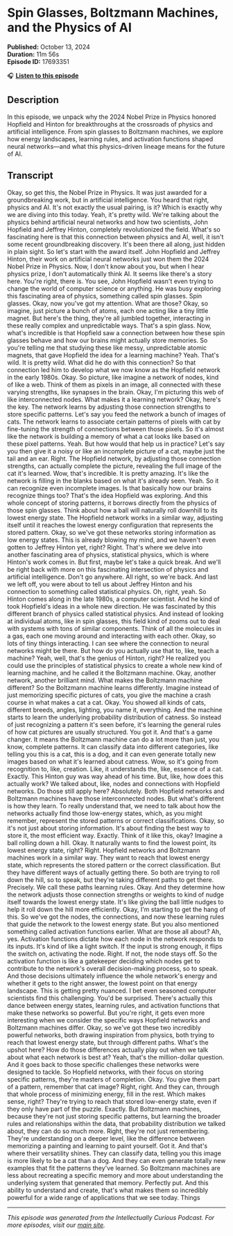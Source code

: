 # Spin Glasses, Boltzmann Machines, and the Physics of AI

**Published:** October 13, 2024  
**Duration:** 11m 56s  
**Episode ID:** 17693351

🎧 **[Listen to this episode](https://intellectuallycurious.buzzsprout.com/2529712/episodes/17693351-spin-glasses-boltzmann-machines-and-the-physics-of-ai)**

## Description

In this episode, we unpack why the 2024 Nobel Prize in Physics honored Hopfield and Hinton for breakthroughs at the crossroads of physics and artificial intelligence. From spin glasses to Boltzmann machines, we explore how energy landscapes, learning rules, and activation functions shaped neural networks—and what this physics-driven lineage means for the future of AI.

## Transcript

Okay, so get this, the Nobel Prize in Physics. It was just awarded for a groundbreaking work, but in artificial intelligence. You heard that right, physics and AI. It's not exactly the usual pairing, is it? Which is exactly why we are diving into this today. Yeah, it's pretty wild. We're talking about the physics behind artificial neural networks and how two scientists, John Hopfield and Jeffrey Hinton, completely revolutionized the field. What's so fascinating here is that this connection between physics and AI, well, it isn't some recent groundbreaking discovery. It's been there all along, just hidden in plain sight. So let's start with the award itself. John Hopfield and Jeffrey Hinton, their work on artificial neural networks just won them the 2024 Nobel Prize in Physics. Now, I don't know about you, but when I hear physics prize, I don't automatically think AI. It seems like there's a story here. You're right, there is. You see, John Hopfield wasn't even trying to change the world of computer science or anything. He was busy exploring this fascinating area of physics, something called spin glasses. Spin glasses. Okay, now you've got my attention. What are those? Okay, so imagine, just picture a bunch of atoms, each one acting like a tiny little magnet. But here's the thing, they're all jumbled together, interacting in these really complex and unpredictable ways. That's a spin glass. Now, what's incredible is that Hopfield saw a connection between how these spin glasses behave and how our brains might actually store memories. So you're telling me that studying these like messy, unpredictable atomic magnets, that gave Hopfield the idea for a learning machine? Yeah. That's wild. It is pretty wild. What did he do with this connection? So that connection led him to develop what we now know as the Hopfield network in the early 1980s. Okay. So picture, like imagine a network of nodes, kind of like a web. Think of them as pixels in an image, all connected with these varying strengths, like synapses in the brain. Okay, I'm picturing this web of like interconnected nodes. What makes it a learning network? Okay, here's the key. The network learns by adjusting those connection strengths to store specific patterns. Let's say you feed the network a bunch of images of cats. The network learns to associate certain patterns of pixels with cat by fine-tuning the strength of connections between those pixels. So it's almost like the network is building a memory of what a cat looks like based on these pixel patterns. Yeah. But how would that help us in practice? Let's say you then give it a noisy or like an incomplete picture of a cat, maybe just the tail and an ear. Right. The Hopfield network, by adjusting those connection strengths, can actually complete the picture, revealing the full image of the cat it's learned. Wow, that's incredible. It is pretty amazing. It's like the network is filling in the blanks based on what it's already seen. Yeah. So it can recognize even incomplete images. Is that basically how our brains recognize things too? That's the idea Hopfield was exploring. And this whole concept of storing patterns, it borrows directly from the physics of those spin glasses. Think about how a ball will naturally roll downhill to its lowest energy state. The Hopfield network works in a similar way, adjusting itself until it reaches the lowest energy configuration that represents the stored pattern. Okay, so we've got these networks storing information as low energy states. This is already blowing my mind, and we haven't even gotten to Jeffrey Hinton yet, right? Right. That's where we delve into another fascinating area of physics, statistical physics, which is where Hinton's work comes in. But first, maybe let's take a quick break. And we'll be right back with more on this fascinating intersection of physics and artificial intelligence. Don't go anywhere. All right, so we're back. And last we left off, you were about to tell us about Jeffrey Hinton and his connection to something called statistical physics. Oh, right, yeah. So Hinton comes along in the late 1980s, a computer scientist. And he kind of took Hopfield's ideas in a whole new direction. He was fascinated by this different branch of physics called statistical physics. And instead of looking at individual atoms, like in spin glasses, this field kind of zooms out to deal with systems with tons of similar components. Think of all the molecules in a gas, each one moving around and interacting with each other. Okay, so lots of tiny things interacting. I can see where the connection to neural networks might be there. But how do you actually use that to, like, teach a machine? Yeah, well, that's the genius of Hinton, right? He realized you could use the principles of statistical physics to create a whole new kind of learning machine, and he called it the Boltzmann machine. Okay, another network, another brilliant mind. What makes the Boltzmann machine different? So the Boltzmann machine learns differently. Imagine instead of just memorizing specific pictures of cats, you give the machine a crash course in what makes a cat a cat. Okay. You showed all kinds of cats, different breeds, angles, lighting, you name it, everything. And the machine starts to learn the underlying probability distribution of catness. So instead of just recognizing a pattern it's seen before, it's learning the general rules of how cat pictures are usually structured. You got it. And that's a game changer. It means the Boltzmann machine can do a lot more than just, you know, complete patterns. It can classify data into different categories, like telling you this is a cat, this is a dog, and it can even generate totally new images based on what it's learned about catness. Wow, so it's going from recognition to, like, creation. Like, it understands the, like, essence of a cat. Exactly. This Hinton guy was way ahead of his time. But, like, how does this actually work? We talked about, like, nodes and connections with Hopfield networks. Do those still apply here? Absolutely. Both Hopfield networks and Boltzmann machines have those interconnected nodes. But what's different is how they learn. To really understand that, we need to talk about how the networks actually find those low-energy states, which, as you might remember, represent the stored patterns or correct classifications. Okay, so it's not just about storing information. It's about finding the best way to store it, the most efficient way. Exactly. Think of it like this, okay? Imagine a ball rolling down a hill. Okay. It naturally wants to find the lowest point, its lowest energy state, right? Right. Hopfield networks and Boltzmann machines work in a similar way. They want to reach that lowest energy state, which represents the stored pattern or the correct classification. But they have different ways of actually getting there. So both are trying to roll down the hill, so to speak, but they're taking different paths to get there. Precisely. We call these paths learning rules. Okay. And they determine how the network adjusts those connection strengths or weights to kind of nudge itself towards the lowest energy state. It's like giving the ball little nudges to help it roll down the hill more efficiently. Okay, I'm starting to get the hang of this. So we've got the nodes, the connections, and now these learning rules that guide the network to the lowest energy state. But you also mentioned something called activation functions earlier. What are those all about? Ah, yes. Activation functions dictate how each node in the network responds to its inputs. It's kind of like a light switch. If the input is strong enough, it flips the switch on, activating the node. Right. If not, the node stays off. So the activation function is like a gatekeeper deciding which nodes get to contribute to the network's overall decision-making process, so to speak. And those decisions ultimately influence the whole network's energy and whether it gets to the right answer, the lowest point on that energy landscape. This is getting pretty nuanced. I bet even seasoned computer scientists find this challenging. You'd be surprised. There's actually this dance between energy states, learning rules, and activation functions that make these networks so powerful. But you're right, it gets even more interesting when we consider the specific ways Hopfield networks and Boltzmann machines differ. Okay, so we've got these two incredibly powerful networks, both drawing inspiration from physics, both trying to reach that lowest energy state, but through different paths. What's the upshot here? How do those differences actually play out when we talk about what each network is best at? Yeah, that's the million-dollar question. And it goes back to those specific challenges these networks were designed to tackle. So Hopfield networks, with their focus on storing specific patterns, they're masters of completion. Okay. You give them part of a pattern, remember that cat image? Right, right. And they can, through that whole process of minimizing energy, fill in the rest. Which makes sense, right? They're trying to reach that stored low-energy state, even if they only have part of the puzzle. Exactly. But Boltzmann machines, because they're not just storing specific patterns, but learning the broader rules and relationships within the data, that probability distribution we talked about, they can do so much more. Right, they're not just remembering. They're understanding on a deeper level, like the difference between memorizing a painting and learning to paint yourself. Got it. And that's where their versatility shines. They can classify data, telling you this image is more likely to be a cat than a dog. And they can even generate totally new examples that fit the patterns they've learned. So Boltzmann machines are less about recreating a specific memory and more about understanding the underlying system that generated that memory. Perfectly put. And this ability to understand and create, that's what makes them so incredibly powerful for a wide range of applications that we see today. Things

---
*This episode was generated from the Intellectually Curious Podcast. For more episodes, visit our [main site](https://intellectuallycurious.buzzsprout.com).*
